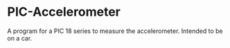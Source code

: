 PIC-Accelerometer
=================

A program for a PIC 18 series to measure the accelerometer. Intended to be on a car.
